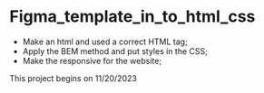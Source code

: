 # Figma_template_in_to_html_css

- Make an html and used a correct HTML tag;
- Apply the BEM method and put styles in the CSS;
- Make the responsive for the website;

This project begins on 11/20/2023
